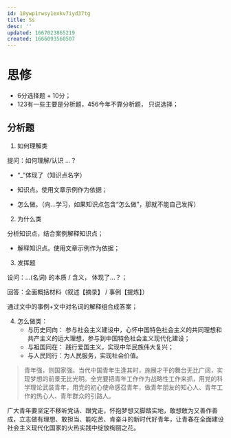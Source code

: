 ```yaml
---
id: 10ywp1rwsy1exkv7iyd37tg
title: Ss
desc: ''
updated: 1667023865219
created: 1666093560507
---
```


# 思修

- 6分选择题 + 10分；
- 123有一些主要是分析题，456今年不靠分析题， 只说选择；


## 分析题

1. 如何理解类

提问：如何理解/认识 ...？

- “_”体现了（知识点名字）

- 知识点。使用文章示例作为依据；

- 怎么做。（向...学习，如果知识点包含“怎么做”，那就不能自己发挥）

2. 为什么类

分析知识点，结合案例解释知识点；

- 解释知识点。使用文章示例作为依据；

3. 发挥题

设问：...(名词) 的本质 / 含义， 体现了...？；

回答：全面概括材料（叙述【摘录】 / 事例【提炼】）

通过文中的事例+文中对名词的解释组合成答案；



4. 怎么做类：
   - 与历史同向： 参与社会主义建设中，心怀中国特色社会主义的共同理想和共产主义的远大理想，参与到中国特色社会主义现代化建设；
   - 与祖国同在： 践行爱国主义，实现中华民族伟大复兴；
   - 与人民同行：为人民服务，实现社会价值。

> 青年强，则国家强。当代中国青年生逢其时，施展才干的舞台无比广阔，实现梦想的前景无比光明。全党要把青年工作作为战略性工作来抓，用党的科学理论武装青年，用党的初心使命感召青年，做青年朋友的知心人、青年工作的热心人、青年群众的引路人。

广大青年要坚定不移听党话、跟党走，怀抱梦想又脚踏实地，敢想敢为又善作善成，立志做有理想、敢担当、能吃苦、肯奋斗的新时代好青年，让青春在全面建设社会主义现代化国家的火热实践中绽放绚丽之花。
